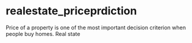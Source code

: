 # realestate_priceprdiction
Price of a property is one of the most important decision criterion when people buy homes. Real state 
